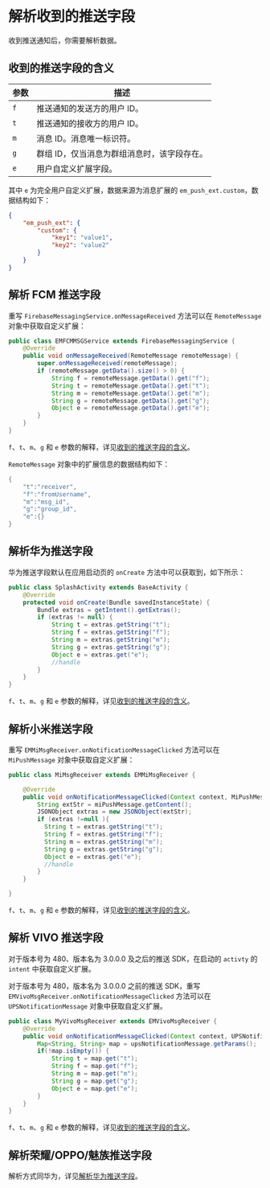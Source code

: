 # 解析收到的推送字段

收到推送通知后，你需要解析数据。

## 收到的推送字段的含义

| 参数    | 描述           |
| ------- | -------------- |
| `f` | 推送通知的发送方的用户 ID。     |
| `t` | 推送通知的接收方的用户 ID。     |
| `m` | 消息 ID。消息唯一标识符。     |
| `g` | 群组 ID，仅当消息为群组消息时，该字段存在。     |
| `e` | 用户自定义扩展字段。 |

其中 `e` 为完全用户自定义扩展，数据来源为消息扩展的 `em_push_ext.custom`，数据结构如下：

```json
{
    "em_push_ext": {
        "custom": {
            "key1": "value1",
            "key2": "value2"
        }
    }
}
```

## 解析 FCM 推送字段

重写 `FirebaseMessagingService.onMessageReceived` 方法可以在 `RemoteMessage` 对象中获取自定义扩展：

```Java
public class EMFCMMSGService extends FirebaseMessagingService {
    @Override
    public void onMessageReceived(RemoteMessage remoteMessage) {
        super.onMessageReceived(remoteMessage);
        if (remoteMessage.getData().size() > 0) {
            String f = remoteMessage.getData().get("f");
            String t = remoteMessage.getData().get("t");
            String m = remoteMessage.getData().get("m");
            String g = remoteMessage.getData().get("g");
            Object e = remoteMessage.getData().get("e");
        }
    }
}
```

`f`、`t`、`m`、`g` 和 `e` 参数的解释，详见[收到的推送字段的含义](#收到的推送字段的含义)。

`RemoteMessage` 对象中的扩展信息的数据结构如下：

```Java
{
    "t":"receiver",
    "f":"fromUsername",
    "m":"msg_id",
    "g":"group_id",
    "e":{}
}
```

## 解析华为推送字段

华为推送字段默认在应用启动页的 `onCreate` 方法中可以获取到，如下所示：

```Java
public class SplashActivity extends BaseActivity {
    @Override
    protected void onCreate(Bundle savedInstanceState) {
        Bundle extras = getIntent().getExtras();
        if (extras != null) {
            String t = extras.getString("t");
            String f = extras.getString("f");
            String m = extras.getString("m");
            String g = extras.getString("g");
            Object e = extras.get("e");
            //handle
        }
    }
}
```
`f`、`t`、`m`、`g` 和 `e` 参数的解释，详见[收到的推送字段的含义](#收到的推送字段的含义)。

## 解析小米推送字段

重写 `EMMiMsgReceiver.onNotificationMessageClicked` 方法可以在 `MiPushMessage` 对象中获取自定义扩展：

```Java
public class MiMsgReceiver extends EMMiMsgReceiver {

    @Override
    public void onNotificationMessageClicked(Context context, MiPushMessage miPushMessage) {
        String extStr = miPushMessage.getContent();
        JSONObject extras = new JSONObject(extStr);
        if (extras !=null ){
          String t = extras.getString("t");
          String f = extras.getString("f");
          String m = extras.getString("m");
          String g = extras.getString("g");
          Object e = extras.get("e");
          //handle
        }
    }

}
```

`f`、`t`、`m`、`g` 和 `e` 参数的解释，详见[收到的推送字段的含义](#收到的推送字段的含义)。

## 解析 VIVO 推送字段

对于版本号为 480、版本名为 3.0.0.0 及之后的推送 SDK，在启动的 `activty` 的 `intent` 中获取自定义扩展。

对于版本号为 480，版本名为 3.0.0.0 之前的推送 SDK，重写 `EMVivoMsgReceiver.onNotificationMessageClicked` 方法可以在 `UPSNotificationMessage` 对象中获取自定义扩展。

```Java
public class MyVivoMsgReceiver extends EMVivoMsgReceiver {
    @Override
    public void onNotificationMessageClicked(Context context, UPSNotificationMessage upsNotificationMessage) {
        Map<String, String> map = upsNotificationMessage.getParams();
        if(!map.isEmpty()) {
            String t = map.get("t");
            String f = map.get("f");
            String m = map.get("m");
            String g = map.get("g");
            Object e = map.get("e");
        }
    }
}
```

`f`、`t`、`m`、`g` 和 `e` 参数的解释，详见[收到的推送字段的含义](#收到的推送字段的含义)。

## 解析荣耀/OPPO/魅族推送字段

解析方式同华为，详见[解析华为推送字段](#解析华为推送字段)。